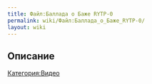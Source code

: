 ```yaml
---
title: Файл:Баллада о Баже RYTP-0
permalink: wiki/Файл:Баллада_о_Баже_RYTP-0/
layout: wiki
---
```


## Описание

[Категория:Видео](Категория:Видео "wikilink")
